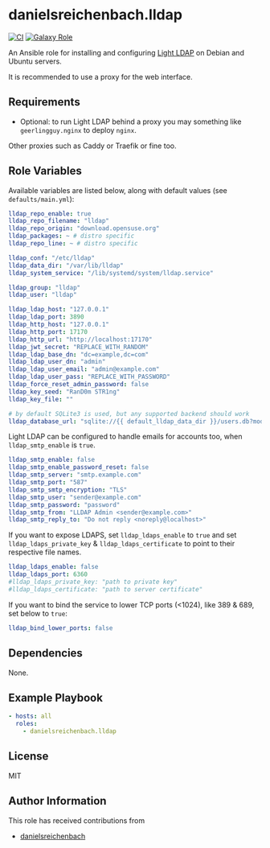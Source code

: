 # danielsreichenbach.lldap

[![CI][badge-img]][badge-url]
[![Galaxy Role][galaxy-img]][galaxy-url]

An Ansible role for installing and configuring [Light LDAP][] on Debian and
Ubuntu servers.

It is recommended to use a proxy for the web interface.

## Requirements

- Optional: to run Light LDAP behind a proxy you may something like
  `geerlingguy.nginx` to deploy `nginx`.

Other proxies such as Caddy or Traefik or fine too.

## Role Variables

Available variables are listed below, along with default values (see
`defaults/main.yml`):

```yaml
lldap_repo_enable: true
lldap_repo_filename: "lldap"
lldap_repo_origin: "download.opensuse.org"
lldap_packages: ~ # distro specific
lldap_repo_line: ~ # distro specific

lldap_conf: "/etc/lldap"
lldap_data_dir: "/var/lib/lldap"
lldap_system_service: "/lib/systemd/system/lldap.service"

lldap_group: "lldap"
lldap_user: "lldap"

lldap_ldap_host: "127.0.0.1"
lldap_ldap_port: 3890
lldap_http_host: "127.0.0.1"
lldap_http_port: 17170
lldap_http_url: "http://localhost:17170"
lldap_jwt_secret: "REPLACE_WITH_RANDOM"
lldap_ldap_base_dn: "dc=example,dc=com"
lldap_ldap_user_dn: "admin"
lldap_ldap_user_email: "admin@example.com"
lldap_ldap_user_pass: "REPLACE_WITH_PASSWORD"
lldap_force_reset_admin_password: false
lldap_key_seed: "RanD0m STR1ng"
lldap_key_file: ""

# by default SQLite3 is used, but any supported backend should work
lldap_database_url: "sqlite://{{ default_lldap_data_dir }}/users.db?mode=rwc"
```

Light LDAP can be configured to handle emails for accounts too, when
`lldap_smtp_enable` is `true`.

```yaml
lldap_smtp_enable: false
lldap_smtp_enable_password_reset: false
lldap_smtp_server: "smtp.example.com"
lldap_smtp_port: "587"
lldap_smtp_smtp_encryption: "TLS"
lldap_smtp_user: "sender@example.com"
lldap_smtp_password: "password"
lldap_smtp_from: "LLDAP Admin <sender@example.com>"
lldap_smtp_reply_to: "Do not reply <noreply@localhost>"
```

If you want to expose LDAPS, set `lldap_ldaps_enable` to `true` and set
`lldap_ldaps_private_key` & `lldap_ldaps_certificate` to point to their
respective file names.

```yaml
lldap_ldaps_enable: false
lldap_ldaps_port: 6360
#lldap_ldaps_private_key: "path to private key"
#lldap_ldaps_certificate: "path to server certificate"
```

If you want to bind the service to lower TCP ports (<1024), like 389 & 689,
set below to `true`:

```yaml
lldap_bind_lower_ports: false
```

## Dependencies

None.

## Example Playbook

```yaml
- hosts: all
  roles:
    - danielsreichenbach.lldap
```

## License

MIT

## Author Information

This role has received contributions from

- [danielsreichenbach](https://github.com/danielsreichenbach)

[Light LDAP]: https://github.com/lldap/lldap
[badge-img]: https://github.com/danielsreichenbach/ansible-role-lldap/workflows/CI/badge.svg?event=push
[badge-url]: https://github.com/danielsreichenbach/ansible-role-lldap/actions?query=workflow%3ACI
[galaxy-img]: https://img.shields.io/badge/ansible--galaxy-lldap-blue.svg
[galaxy-url]: https://galaxy.ansible.com/danielsreichenbach/lldap/
